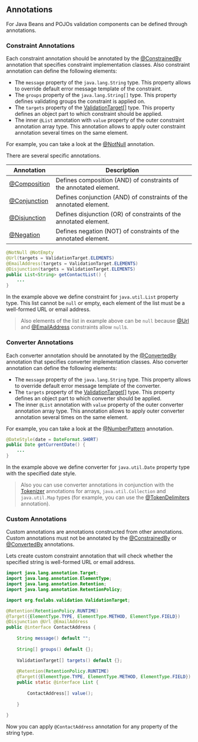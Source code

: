 ## Annotations

For Java Beans and POJOs validation components can be defined through annotations.

### Constraint Annotations

Each constraint annotation should be annotated by the [@ConstrainedBy](/api/org/foxlabs/validation/constraint/ConstrainedBy.html)
annotation that specifies constraint implementation classes. Also constraint annotation
can define the following elements:

- The `message` property of the `java.lang.String` type. This property allows to
  override default error message template of the constraint.
- The `groups` property of the `java.lang.String[]` type. This property defines
  validating groups the constraint is applied on.
- The `targets` property of the [ValidationTarget[]](/api/org/foxlabs/validation/ValidationTarget.html)
  type. This property defines an object part to which constraint should be applied.
- The inner `@List` annotation with `value` property of the outer constraint annotation
  array type. This annotation allows to apply outer constraint annotation several times on
  the same element.

For example, you can take a look at the [@NotNull](/api/org/foxlabs/validation/constraint/NotNull.html) annotation.

There are several specific annotations.

| Annotation                                                             | Description                                                        |
|------------------------------------------------------------------------|--------------------------------------------------------------------|
| [@Composition](/api/org/foxlabs/validation/constraint/Composition.html) | Defines composition (AND) of constraints of the annotated element. |
| [@Conjunction](/api/org/foxlabs/validation/constraint/Conjunction.html) | Defines conjunction (AND) of constraints of the annotated element. |
| [@Disjunction](/api/org/foxlabs/validation/constraint/Disjunction.html) | Defines disjunction (OR) of constraints of the annotated element.  |
| [@Negation](/api/org/foxlabs/validation/constraint/Negation.html)       | Defines negation (NOT) of constraints of the annotated element.    |

```java
@NotNull @NotEmpty
@Url(targets = ValidationTarget.ELEMENTS)
@EmailAddress(targets = ValidationTarget.ELEMENTS)
@Disjunction(targets = ValidationTarget.ELEMENTS)
public List<String> getContactList() {
    ...
}
```

In the example above we define constraint for `java.util.List` property type.
This list cannot be `null` or empty, each element of the list must be a well-formed
URL or email address.

> Also elements of the list in example above can be `null` because
> [@Url](/api/org/foxlabs/validation/constraint/Url.html) and
> [@EmailAddress](/api/org/foxlabs/validation/constraint/EmailAddress.html)
> constraints allow `null`s.

### Converter Annotations

Each converter annotation should be annotated by the [@ConvertedBy](/api/org/foxlabs/validation/converter/ConvertedBy.html)
annotation that specifies converter implementation classes. Also converter annotation
can define the following elements:

- The `message` property of the `java.lang.String` type. This property allows to
  override default error message template of the converter.
- The `targets` property of the [ValidationTarget[]](/api/org/foxlabs/validation/ValidationTarget.html)
  type. This property defines an object part to which converter should be applied.
- The inner `@List` annotation with `value` property of the outer converter annotation
  array type. This annotation allows to apply outer converter annotation several times on
  the same element.

For example, you can take a look at the [@NumberPattern](/api/org/foxlabs/validation/converter/NumberPattern.html)
annotation.

```java
@DateStyle(date = DateFormat.SHORT)
public Date getCurrentDate() {
    ...
}
```            

In the example above we define converter for `java.util.Date` property type with the specified date style.

> Also you can use converter annotations in conjunction with the
> [Tokenizer](/api/org/foxlabs/validation/converter/Tokenizer.html) annotations for arrays,
> `java.util.Collection` and `java.util.Map` types (for example, you can use the
> [@TokenDelimiters](/api/org/foxlabs/validation/converter/TokenDelimiters.html) annotation).

### Custom Annotations

Custom annotations are annotations constructed from other annotations. Custom annotations
must not be annotated by the [@ConstrainedBy](/api/org/foxlabs/validation/constraint/ConstrainedBy.html)
or [@ConvertedBy](/api/org/foxlabs/validation/converter/ConvertedBy.html) annotations.

Lets create custom constraint annotation that will check whether the specified string
is well-formed URL or email address.

```java
import java.lang.annotation.Target;
import java.lang.annotation.ElementType;
import java.lang.annotation.Retention;
import java.lang.annotation.RetentionPolicy;

import org.foxlabs.validation.ValidationTarget;

@Retention(RetentionPolicy.RUNTIME)
@Target({ElementType.TYPE, ElementType.METHOD, ElementType.FIELD})
@Disjunction @Url @EmailAddress
public @interface ContactAddress {
    
    String message() default "";
    
    String[] groups() default {};
    
    ValidationTarget[] targets() default {};
    
    @Retention(RetentionPolicy.RUNTIME)
    @Target({ElementType.TYPE, ElementType.METHOD, ElementType.FIELD})
    public static @interface List {
        
        ContactAddress[] value();
        
    }
    
}
```

Now you can apply `@ContactAddress` annotation for any property of the string type.
